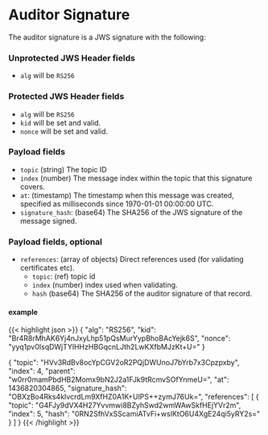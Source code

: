 # Auditor Signature

The auditor signature is a JWS signature with the following:

### Unprotected JWS Header fields

* `alg` will be `RS256`

### Protected JWS Header fields

* `alg` will be `RS256`
* `kid` will be set and valid.
* `nonce` will be set and valid.

### Payload fields

 * `topic` (string) The topic ID
 * `index` (number) The message index within the topic that this signature covers.
 * `at`: (timestamp) The timestamp when this message was created, specified
   as milliseconds since 1970-01-01 00:00:00 UTC.
 * `signature_hash`: (base64) The SHA256 of the JWS signature of the message signed.

### Payload fields, optional
 * `references`: (array of objects) Direct references used (for validating certificates etc).
   * `topic`: (ref) topic id
   * `index` (number) index used when validating.
   * `hash` (base64) The SHA256 of the auditor signature of that record.

#### example

{{< highlight json >}}
{
  "alg": "RS256",
  "kid": "Br4R8rMhAK6Yj4nJxyLhp51pQsMurYypBhoBAcYejk6S",
  "nonce": "yyq1pv0IsqDWjTYlHHzHBGqcnLJth2LwKXfbMJzKt+U="
}

{
  "topic": "HVv3RdBv8ocYpCGV2oR2PQjDWUnoJ7bYrb7x3Cpzpxby",
  "index": 4,
  "parent": "w0rr0mamPbdHB2Momx9bN2J2a1FJk9tRcmvSOfYnmeU=",
  "at": 1436820304865,
  "signature_hash": "OBXzBo4Rks4kIvcrdLm9XfHZ0A1K+UlPS++zymJ76Uk=",
  "references": [
    {
      "topic": "G4FJy9dVX4H27Yvvmwi8BZyhSwd2wmWAwSkfHEjYVr2m",
      "index": 5,
      "hash": "0RN2SfhVxSScamiATvFi+wsIKtO6U4XgE24qi5yRY2s="
    }
  ]
}
{{< /highlight >}}

